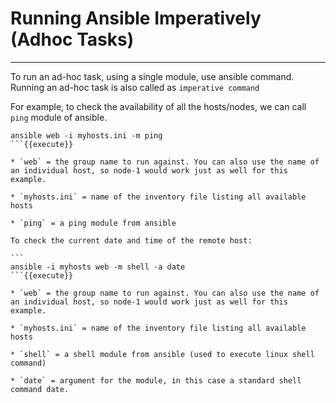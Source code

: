 # Running Ansible Imperatively (Adhoc Tasks)
---

To run an ad-hoc task, using a single module, use ansible command. Running an ad-hoc task is also called as `imperative command`

For example, to check the availability of all the hosts/nodes, we can call `ping` module of ansible.

````
ansible web -i myhosts.ini -m ping
```{{execute}}

* `web` = the group name to run against. You can also use the name of an individual host, so node-1 would work just as well for this example.

* `myhosts.ini` = name of the inventory file listing all available hosts

* `ping` = a ping module from ansible

To check the current date and time of the remote host:

```
ansible -i myhosts web -m shell -a date
```{{execute}}

* `web` = the group name to run against. You can also use the name of an individual host, so node-1 would work just as well for this example.

* `myhosts.ini` = name of the inventory file listing all available hosts

* `shell` = a shell module from ansible (used to execute linux shell command)

* `date` = argument for the module, in this case a standard shell command date.